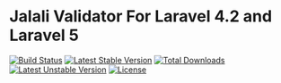 # Jalali Validator For Laravel 4.2 and Laravel 5

[![Build Status](https://travis-ci.org/halaei/jalali.svg)](https://travis-ci.org/halaei/jalali)
[![Latest Stable Version](https://poser.pugx.org/halaei/jalali/v/stable)](https://packagist.org/packages/halaei/jalali)
[![Total Downloads](https://poser.pugx.org/halaei/jalali/downloads)](https://packagist.org/packages/halaei/jalali)
[![Latest Unstable Version](https://poser.pugx.org/halaei/jalali/v/unstable)](https://packagist.org/packages/halaei/jalali)
[![License](https://poser.pugx.org/halaei/jalali/license)](https://packagist.org/packages/halaei/jalali)
